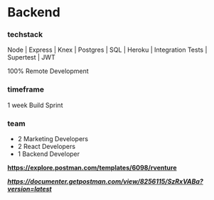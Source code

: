 # Backend
### techstack
  Node | Express | Knex | Postgres | SQL | Heroku | Integration Tests | Supertest | JWT

100% Remote Development

### timeframe
1 week Build Sprint

### team
 - 2 Marketing Developers
 - 2 React Developers
 - 1 Backend Developer

**https://explore.postman.com/templates/6098/rventure**

***https://documenter.getpostman.com/view/8256115/SzRxVABa?version=latest***
